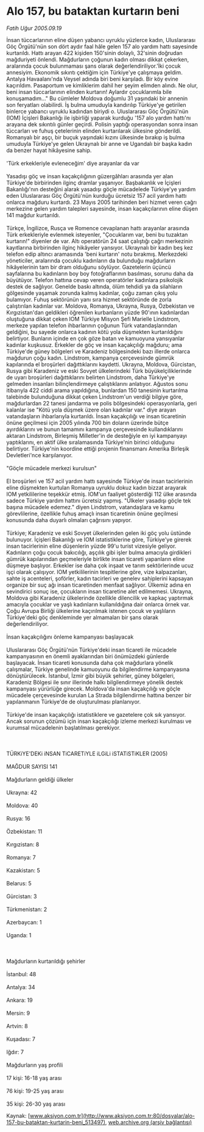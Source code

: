 # Alo 157, bu bataktan kurtarın beni

*Fatih Uğur 2005.09.19*

<div class="pNewsDetailMainContent ctx_content" itemprop="articleBody">
 İnsan tüccarlarının eline düşen yabancı uyruklu yüzlerce kadın, Uluslararası Göç Örgütü'nün son dört aydır faal hâle gelen 157 alo yardım hattı sayesinde kurtarıldı. Hattı arayan 422 kişiden 150'sinin dolaylı, 32'sinin doğrudan mağduriyeti önlendi. Mağdurların çoğunun kadın olması dikkat çekerken, aralarında çocuk bulunmaması şans olarak değerlendiriliyor.'İki çocuk annesiyim. Ekonomik sıkıntı çektiğim için Türkiye'ye çalışmaya geldim. Antalya Havaalanı'nda Veysel adında biri beni karşıladı. Bir köy evine kaçırıldım. Pasaportum ve kimliklerim dahil her şeyim elimden alındı. Ne olur, beni insan tüccarlarının elinden kurtarın! Aylardır çocuklarımla bile konuşamadım..." Bu cümleler Moldova doğumlu 31 yaşındaki bir annenin son feryatları olabilirdi. İş bulma umuduyla kandırılıp Türkiye'ye getirilen binlerce yabancı uyruklu kadından biriydi o. Uluslararası Göç Örgütü'nün (IOM) İçişleri Bakanlığı ile işbirliği yaparak kurduğu '157 alo yardım hattı'nı arayana dek sıkıntılı günler geçirdi. Polisin yaptığı operasyondan sonra insan tüccarları ve fuhuş çetelerinin elinden kurtarılarak ülkesine gönderildi. Romanyalı bir aşçı, bir buçuk yaşındaki kızını ülkesinde bırakıp iş bulma umuduyla Türkiye'ye gelen Ukraynalı bir anne ve Ugandalı bir başka kadın da benzer hayat hikâyesine sahip.
 <br/>
 <br/>
 'Türk erkekleriyle evleneceğim' diye arayanlar da var
 <br/>
 <br/>
 Yasadışı göç ve insan kaçakçılığının güzergâhları arasında yer alan Türkiye'de birbirinden ilginç dramlar yaşanıyor. Başbakanlık ve İçişleri Bakanlığı'nın desteğini alarak yasadışı göçle mücadelede Türkiye'ye yardım eden Uluslararası Göç Örgütü'nün kurduğu ücretsiz 157 acil yardım hattı onlarca mağduru kurtardı. 23 Mayıs 2005 tarihinden beri hizmet veren çağrı merkezine gelen yardım talepleri sayesinde, insan kaçakçılarının eline düşen 141 mağdur kurtarıldı.
 <br/>
 <br/>
 Türkçe, İngilizce, Rusça ve Romence cevaplanan hattı arayanlar arasında Türk erkekleriyle evlenmek isteyenler, "Çocuklarım var, beni bu tuzaktan kurtarın!" diyenler de var. Altı operatörün 24 saat çalıştığı çağrı merkezinin kayıtlarına birbirinden ilginç hikâyeler yansıyor. Ukraynalı bir kadın beş kez telefon edip altıncı aramasında 'beni kurtarın' notu bırakmış. Merkezdeki yöneticiler, aralarında çocuklu kadınların da bulunduğu mağdurların hikâyelerinin tam bir dram olduğunu söylüyor. Gazetelerin üçüncü sayfalarına bu kadınların boy boy fotoğraflarının basılması, sorunu daha da büyütüyor. Telefon hattına cevap veren operatörler kadınlara psikolojik destek de sağlıyor. Genelde baskı altında, ölüm tehdidi ya da silahların gölgesinde yaşamak zorunda kalmış kadınlar, çoğu zaman çıkış yolu bulamıyor. Fuhuş sektörünün yanı sıra hizmet sektöründe de zorla çalıştırılan  kadınlar var. Moldova, Romanya, Ukrayna, Rusya, Özbekistan ve Kırgızistan'dan geldikleri öğrenilen kurbanların yüzde 90'ının kadınlardan oluştuğuna dikkat çeken IOM Türkiye Misyon Şefi Marielle Lindstrom, merkeze yapılan telefon ihbarlarının çoğunun Türk vatandaşlarından geldiğini, bu sayede onlarca kadının kötü yola düşmekten kurtarıldığını belirtiyor. Bunların içinde en çok göze batan ve kamuoyuna yansıyanlar kadınlar kuşkusuz. Erkekler de göç ve insan kaçakçılığı mağduru; ama Türkiye'de güney bölgeleri ve Karadeniz bölgesindeki bazı illerde onlarca mağdurun çoğu kadın. Lindstrom, kampanya çerçevesinde gümrük kapılarında el broşürleri dağıttıklarını kaydetti. Ukrayna, Moldova, Gürcistan, Rusya gibi Karadeniz ve eski Sovyet ülkelerindeki Türk büyükelçiliklerinde de uyarı broşürleri dağıttıklarını belirten Lindstrom, daha Türkiye'ye gelmeden insanları bilinçlendirmeye çalıştıklarını anlatıyor. Ağustos sonu itibarıyla 422 ciddi arama yapıldığına, bunlardan 150 tanesinin kurtarılma talebinde bulunduğuna dikkat çeken Lindstrom'un verdiği bilgiye göre, mağdurlardan 22 tanesi jandarma ve polis bölgesindeki operasyonlarla, geri kalanlar ise "Kötü yola düşmek üzere olan kadınlar var." diye arayan vatandaşların ihbarlarıyla kurtarıldı. İnsan kaçakçılığı ve insan ticaretinin önüne geçilmesi için 2005 yılında 700 bin doların üzerinde bütçe ayırdıklarını ve bunun tamamını kampanya çerçevesinde kullandıklarını aktaran Lindstrom, Birleşmiş Milletler'in de desteğiyle en iyi kampanyayı yaptıklarını, en aktif ülke sıralamasında Türkiye'nin birinci olduğunu belirtiyor. Türkiye'nin koordine ettiği projenin finansmanı Amerika Birleşik Devletleri'nce karşılanıyor.
 <br/>
 <br/>
 "Göçle mücadele merkezi kurulsun"
 <br/>
 <br/>
 El broşürleri ve 157 acil yardım hattı sayesinde Türkiye'de insan tacirlerinin eline düşmekten kurtulan Romanya uyruklu dokuz kadın bizzat arayarak IOM yetkililerine teşekkür etmiş. IOM'un faaliyet gösterdiği 112 ülke arasında sadece Türkiye yardım hattını ücretsiz yapmış. "Ülkeler yasadışı göçle tek başına mücadele edemez." diyen Lindstrom, vatandaşlara ve kamu görevlilerine, özellikle fuhuş amaçlı insan ticaretinin önüne geçilmesi konusunda daha duyarlı olmaları çağrısını yapıyor.
 <br/>
 <br/>
 Türkiye; Karadeniz ve eski Sovyet ülkelerinden gelen iki göç yolu üstünde bulunuyor. İçişleri Bakanlığı ve IOM istatistiklerine göre, Türkiye'ye girerek insan tacirlerinin eline düşenlerin yüzde 99'u turist vizesiyle geliyor. Kadınların çoğu çocuk bakıcılığı, aşçılık gibi işler bulma amacıyla girdikleri gümrük kapılarından geçmeleriyle birlikte insan ticareti yapanların eline düşmeye başlıyor. Erkekler ise daha çok inşaat ve tarım sektörlerinde ucuz işçi olarak çalışıyor. IOM yetkililerinin tespitlerine göre, vize kalpazanları, sahte iş acenteleri, şoförler, kadın tacirleri ve genelev sahiplerini kapsayan organize bir suç ağı insan ticaretinden menfaat sağlıyor. Ülkemiz adına en sevindirici sonuç ise, çocukların insan ticaretine alet edilmemesi. Ukrayna, Moldova gibi Karadeniz ülkelerinde özellikle dilencilik ve kapkaç yaptırmak amacıyla çocuklar ve yaşlı kadınların kullanıldığına dair onlarca örnek var. Çoğu Avrupa Birliği ülkelerine kaçırılmak istenen çocuk ve yaşlıların Türkiye'deki göç denkleminde yer almamaları bir şans olarak değerlendiriliyor.
 <br/>
 <br/>
 İnsan kaçakçılığını önleme kampanyası başlayacak
 <br/>
 <br/>
 Uluslararası Göç Örgütü'nün Türkiye'deki insan ticareti ile mücadele kampanyasının en önemli ayaklarından biri önümüzdeki günlerde başlayacak. İnsan ticareti konusunda daha çok mağdurlara yönelik çalışmalar, Türkiye genelinde kamuoyunu da bilgilendirme kampanyasına dönüştürülecek. İstanbul, İzmir gibi büyük şehirler, güney bölgeleri, Karadeniz Bölgesi ile sınır illerinde halkı bilgilendirmeye yönelik destek kampanyası yürürlüğe girecek. Moldova'da insan kaçakçılığı ve göçle mücadele çerçevesinde kurulan La Strada bilgilendirme hattına benzer bir yapılanmanın Türkiye'de de oluşturulması planlanıyor.
 <br/>
 <br/>
 Türkiye'de insan kaçakçılığı istatistiklere ve gazetelere çok sık yansıyor. Ancak sorunun çözümü için insan kaçakçılığı izleme merkezi kurulması ve kurumsal mücadelenin başlatılması gerekiyor.
 <br/>
 <br/>
 <br/>
 <br/>
 TÜRKiYE'DEKi iNSAN TiCARETiYLE iLGiLi iSTATiSTiKLER (2005)
 <br/>
 <br/>
 MAĞDUR SAYISI 141
 <br/>
 <br/>
 Mağdurların geldiği ülkeler
 <br/>
 <br/>
 Ukrayna:		42
 <br/>
 <br/>
 Moldova: 		40
 <br/>
 <br/>
 Rusya: 		16
 <br/>
 <br/>
 Özbekistan: 	11
 <br/>
 <br/>
 Kırgızistan:		8
 <br/>
 <br/>
 Romanya:		7
 <br/>
 <br/>
 Kazakistan:	5
 <br/>
 <br/>
 Belarus: 		5
 <br/>
 <br/>
 Gürcistan:		3
 <br/>
 <br/>
 Türkmenistan:	2
 <br/>
 <br/>
 Azerbaycan:	1
 <br/>
 <br/>
 Uganda: 		1
 <br/>
 <br/>
 <br/>
 <br/>
 Mağdurların kurtarıldığı şehirler
 <br/>
 <br/>
 İstanbul: 	48
 <br/>
 <br/>
 Antalya: 	34
 <br/>
 <br/>
 Ankara: 	19
 <br/>
 <br/>
 Mersin: 	9
 <br/>
 <br/>
 Artvin: 	8
 <br/>
 <br/>
 Kuşadası: 	7
 <br/>
 <br/>
 Iğdır:	 7
 <br/>
 <br/>
 Mağdurların yaş profili
 <br/>
 <br/>
 17 kişi: 	16-18 yaş arası
 <br/>
 <br/>
 76 kişi:	19-25 yaş arası
 <br/>
 <br/>
 35 kişi:	26-30 yaş arası
 <br/>
</div>


Kaynak: [www.aksiyon.com.tr](http://www.aksiyon.com.tr:80/dosyalar/alo-157-bu-bataktan-kurtarin-beni_513497), [web.archive.org (arşiv bağlantısı)](http://web.archive.org/web/20151021231112/http://www.aksiyon.com.tr:80/dosyalar/alo-157-bu-bataktan-kurtarin-beni_513497)
